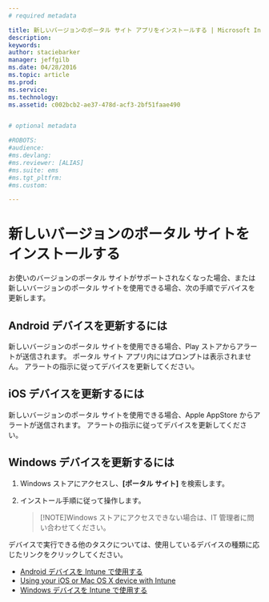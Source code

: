 ```yaml
---
# required metadata

title: 新しいバージョンのポータル サイト アプリをインストールする | Microsoft Intune
description:
keywords:
author: staciebarker
manager: jeffgilb
ms.date: 04/28/2016
ms.topic: article
ms.prod:
ms.service:
ms.technology:
ms.assetid: c002bcb2-ae37-478d-acf3-2bf51faae490


# optional metadata

#ROBOTS:
#audience:
#ms.devlang:
#ms.reviewer: [ALIAS]
#ms.suite: ems
#ms.tgt_pltfrm:
#ms.custom:

---
```


# 新しいバージョンのポータル サイトをインストールする

お使いのバージョンのポータル サイトがサポートされなくなった場合、または新しいバージョンのポータル サイトを使用できる場合、次の手順でデバイスを更新します。

## Android デバイスを更新するには

新しいバージョンのポータル サイトを使用できる場合、Play ストアからアラートが送信されます。 ポータル サイト アプリ内にはプロンプトは表示されません。 アラートの指示に従ってデバイスを更新してください。

## iOS デバイスを更新するには

新しいバージョンのポータル サイトを使用できる場合、Apple AppStore からアラートが送信されます。 アラートの指示に従ってデバイスを更新してください。

## Windows デバイスを更新するには

1.  Windows ストアにアクセスし、**[ポータル サイト]** を検索します。

2.  インストール手順に従って操作します。

    > [!NOTE]Windows ストアにアクセスできない場合は、IT 管理者に問い合わせてください。

デバイスで実行できる他のタスクについては、使用しているデバイスの種類に応じたリンクをクリックしてください。

- [Android デバイスを Intune で使用する](using-your-android-device-with-intune.md)</br>
- [Using your iOS or Mac OS X device with Intune](using-your-ios-or-mac-os-x-device-with-intune.md)</br>
- [Windows デバイスを Intune で使用する](using-your-windows-device-with-intune.md)



<!--HONumber=May16_HO2-->


